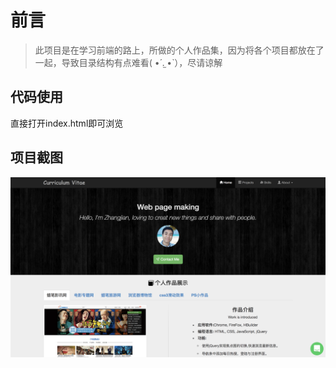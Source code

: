 # 前言

>此项目是在学习前端的路上，所做的个人作品集，因为将各个项目都放在了一起，导致目录结构有点难看( •́ .̫ •̀ ），尽请谅解

## 代码使用

直接打开index.html即可浏览

## 项目截图

![image](https://github.com/Zhang-DaLei/Sample-reels/blob/master/Sample-reels/img/Sample-pic.png)
